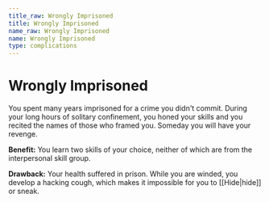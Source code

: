 ```yaml
---
title_raw: Wrongly Imprisoned
title: Wrongly Imprisoned
name_raw: Wrongly Imprisoned
name: Wrongly Imprisoned
type: complications
---
```


# Wrongly Imprisoned

You spent many years imprisoned for a crime you didn't commit. During your long hours of solitary confinement, you honed your skills and you recited the names of those who framed you. Someday you will have your revenge.

**Benefit:** You learn two skills of your choice, neither of which are from the interpersonal skill group.

**Drawback:** Your health suffered in prison. While you are winded, you develop a hacking cough, which makes it impossible for you to [[Hide|hide]] or sneak.
